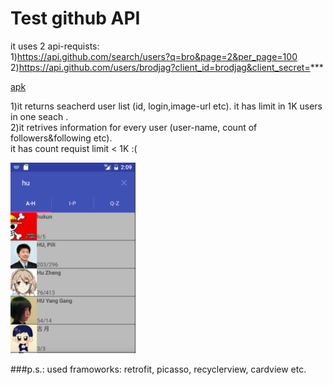 # Test github API

it uses 2 api-requists: <br/>
1)https://api.github.com/search/users?q=bro&page=2&per_page=100 <br/>
2)https://api.github.com/users/brodjag?client_id=brodjag&client_secret=***

[apk](https://dl.dropboxusercontent.com/u/33560671/apk/githubSeach.apk)

1)it returns seacherd user list (id, login,image-url etc). it has limit in 1K users in one seach .
<br/>
2)it retrives information for every user (user-name, count of followers&following etc).
<br/>it has count requist  limit < 1K :(


<img src="./img/vm.png" width="200">


###p.s.:
 used framoworks: retrofit, picasso, recyclerview, cardview etc.

